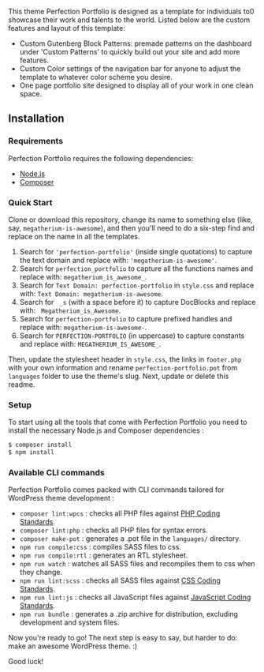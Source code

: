 This theme Perfection Portfolio is designed as a template for individuals to0 showcase their work and talents to the world. Listed below are the custom features and layout of this template:

* Custom Gutenberg Block Patterns: premade patterns on the dashboard under 'Custom Patterns' to quickly build out your site and add more features.
* Custom Color settings of the navigation bar for anyone to adjust the template to whatever color scheme you desire.
* One page portfolio site designed to display all of your work in one clean space.

Installation
---------------

### Requirements

Perfection Portfolio requires the following dependencies:

- [Node.js](https://nodejs.org/)
- [Composer](https://getcomposer.org/)

### Quick Start

Clone or download this repository, change its name to something else (like, say, `megatherium-is-awesome`), and then you'll need to do a six-step find and replace on the name in all the templates.

1. Search for `'perfection-portfolio'` (inside single quotations) to capture the text domain and replace with: `'megatherium-is-awesome'`.
2. Search for `perfection_portfolio` to capture all the functions names and replace with: `megatherium_is_awesome_`.
3. Search for `Text Domain: perfection-portfolio` in `style.css` and replace with: `Text Domain: megatherium-is-awesome`.
4. Search for <code>&nbsp;_s</code> (with a space before it) to capture DocBlocks and replace with: <code>&nbsp;Megatherium_is_Awesome</code>.
5. Search for `perfection-portfolio` to capture prefixed handles and replace with: `megatherium-is-awesome-`.
6. Search for `PERFECTION-PORTFOLIO` (in uppercase) to capture constants and replace with: `MEGATHERIUM_IS_AWESOME_`.

Then, update the stylesheet header in `style.css`, the links in `footer.php` with your own information and rename `perfection-portfolio.pot` from `languages` folder to use the theme's slug. Next, update or delete this readme.

### Setup

To start using all the tools that come with Perfection Portfolio  you need to install the necessary Node.js and Composer dependencies :

```sh
$ composer install
$ npm install
```

### Available CLI commands

Perfection Portfolio comes packed with CLI commands tailored for WordPress theme development :

- `composer lint:wpcs` : checks all PHP files against [PHP Coding Standards](https://developer.wordpress.org/coding-standards/wordpress-coding-standards/php/).
- `composer lint:php` : checks all PHP files for syntax errors.
- `composer make-pot` : generates a .pot file in the `languages/` directory.
- `npm run compile:css` : compiles SASS files to css.
- `npm run compile:rtl` : generates an RTL stylesheet.
- `npm run watch` : watches all SASS files and recompiles them to css when they change.
- `npm run lint:scss` : checks all SASS files against [CSS Coding Standards](https://developer.wordpress.org/coding-standards/wordpress-coding-standards/css/).
- `npm run lint:js` : checks all JavaScript files against [JavaScript Coding Standards](https://developer.wordpress.org/coding-standards/wordpress-coding-standards/javascript/).
- `npm run bundle` : generates a .zip archive for distribution, excluding development and system files.

Now you're ready to go! The next step is easy to say, but harder to do: make an awesome WordPress theme. :)

Good luck!
